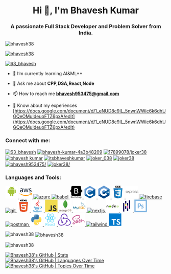 <h1 align="center">Hi 👋, I'm Bhavesh Kumar</h1>
<h3 align="center">A passionate Full Stack Developer and Problem Solver from India.</h3>
<!-- <img align="right" alt="Coding" width="400" src="https://cdn.dribbble.com/users/1162077/screenshots/3848914/programmer.gif"/> -->
<p align="left"> <img src="https://komarev.com/ghpvc/?username=bhavesh38&label=Profile%20views&color=0e75b6&style=flat" alt="bhavesh38" /> </p>

<p align="left"> <a href="https://github.com/ryo-ma/github-profile-trophy"><img src="https://github-profile-trophy.vercel.app/?username=bhavesh38" alt="bhavesh38" /></a> </p>

<p align="left"> <a href="https://twitter.com/63_bhavesh" target="blank"><img src="https://img.shields.io/twitter/follow/63_bhavesh?logo=twitter&style=for-the-badge" alt="63_bhavesh" /></a> </p>

- 🌱 I’m currently learning AI&ML**

- 💬 Ask me about **CPP,DSA,React,Node**

- 📫 How to reach me **bhavesh953475@gmail.com**

- 📄 Know about my experiences [https://docs.google.com/document/d/1_eNUD8c9IL_5nwnWWic6k6dhUGQeOMuIdeuoFTZ6pxA/edit](https://docs.google.com/document/d/1_eNUD8c9IL_5nwnWWic6k6dhUGQeOMuIdeuoFTZ6pxA/edit)

<h3 align="left">Connect with me:</h3>
<p align="left">
<a href="https://twitter.com/63_bhavesh" target="blank"><img align="center" src="https://raw.githubusercontent.com/rahuldkjain/github-profile-readme-generator/master/src/images/icons/Social/twitter.svg" alt="63_bhavesh" height="30" width="40" /></a>
<a href="https://linkedin.com/in/bhavesh-kumar-4a3b48209" target="blank"><img align="center" src="https://raw.githubusercontent.com/rahuldkjain/github-profile-readme-generator/master/src/images/icons/Social/linked-in-alt.svg" alt="bhavesh-kumar-4a3b48209" height="30" width="40" /></a>
<a href="https://stackoverflow.com/users/17899078/joker38" target="blank"><img align="center" src="https://raw.githubusercontent.com/rahuldkjain/github-profile-readme-generator/master/src/images/icons/Social/stack-overflow.svg" alt="17899078/joker38" height="30" width="40" /></a>
<a href="https://fb.com/bhavesh kumar" target="blank"><img align="center" src="https://raw.githubusercontent.com/rahuldkjain/github-profile-readme-generator/master/src/images/icons/Social/facebook.svg" alt="bhavesh kumar" height="30" width="40" /></a>
<a href="https://instagram.com/itsbhaveshkumar" target="blank"><img align="center" src="https://raw.githubusercontent.com/rahuldkjain/github-profile-readme-generator/master/src/images/icons/Social/instagram.svg" alt="itsbhaveshkumar" height="30" width="40" /></a>
<a href="https://www.codechef.com/users/joker_038" target="blank"><img align="center" src="https://cdn.jsdelivr.net/npm/simple-icons@3.1.0/icons/codechef.svg" alt="joker_038" height="30" width="40" /></a>
<a href="https://codeforces.com/profile/joker38" target="blank"><img align="center" src="https://raw.githubusercontent.com/rahuldkjain/github-profile-readme-generator/master/src/images/icons/Social/codeforces.svg" alt="joker38" height="30" width="40" /></a>
<a href="https://www.leetcode.com/bhavesh953475/" target="blank"><img align="center" src="https://raw.githubusercontent.com/rahuldkjain/github-profile-readme-generator/master/src/images/icons/Social/leet-code.svg" alt="bhavesh953475/" height="30" width="40" /></a>
<a href="https://auth.geeksforgeeks.org/user/joker38/" target="blank"><img align="center" src="https://raw.githubusercontent.com/rahuldkjain/github-profile-readme-generator/master/src/images/icons/Social/geeks-for-geeks.svg" alt="joker38/" height="30" width="40" /></a>
</p>

<h3 align="left">Languages and Tools:</h3>
<p align="left" style={{backgroundColor:"#fff"}}> <a href="https://developer.android.com" target="_blank" rel="noreferrer"> <img src="https://raw.githubusercontent.com/devicons/devicon/master/icons/android/android-original-wordmark.svg" alt="android" width="40" height="40"/> </a> <a href="https://aws.amazon.com" target="_blank" rel="noreferrer"> <img src="https://raw.githubusercontent.com/devicons/devicon/master/icons/amazonwebservices/amazonwebservices-original-wordmark.svg" alt="aws" width="40" height="40"/> </a> <a href="https://azure.microsoft.com/en-in/" target="_blank" rel="noreferrer"> <img src="https://www.vectorlogo.zone/logos/microsoft_azure/microsoft_azure-icon.svg" alt="azure" width="40" height="40"/> </a> <a href="https://babeljs.io/" target="_blank" rel="noreferrer"> <img src="https://www.vectorlogo.zone/logos/babeljs/babeljs-icon.svg" alt="babel" width="40" height="40"/> </a> <a href="https://getbootstrap.com" target="_blank" rel="noreferrer"> <img src="https://raw.githubusercontent.com/devicons/devicon/master/icons/bootstrap/bootstrap-plain-wordmark.svg" alt="bootstrap" width="40" height="40"/> </a> <a href="https://www.cprogramming.com/" target="_blank" rel="noreferrer"> <img src="https://raw.githubusercontent.com/devicons/devicon/master/icons/c/c-original.svg" alt="c" width="40" height="40"/> </a> <a href="https://www.w3schools.com/cpp/" target="_blank" rel="noreferrer"> <img src="https://raw.githubusercontent.com/devicons/devicon/master/icons/cplusplus/cplusplus-original.svg" alt="cplusplus" width="40" height="40"/> </a> <a href="https://www.w3schools.com/css/" target="_blank" rel="noreferrer"> <img src="https://raw.githubusercontent.com/devicons/devicon/master/icons/css3/css3-original-wordmark.svg" alt="css3" width="40" height="40"/> </a> <a href="https://expressjs.com" target="_blank" rel="noreferrer"> <img src="https://raw.githubusercontent.com/devicons/devicon/master/icons/express/express-original-wordmark.svg" alt="express" width="40" height="40"/> </a> <a href="https://firebase.google.com/" target="_blank" rel="noreferrer"> <img src="https://www.vectorlogo.zone/logos/firebase/firebase-icon.svg" alt="firebase" width="40" height="40"/> </a> <a href="https://git-scm.com/" target="_blank" rel="noreferrer"> <img src="https://www.vectorlogo.zone/logos/git-scm/git-scm-icon.svg" alt="git" width="40" height="40"/> </a> <a href="https://www.w3.org/html/" target="_blank" rel="noreferrer"> <img src="https://raw.githubusercontent.com/devicons/devicon/master/icons/html5/html5-original-wordmark.svg" alt="html5" width="40" height="40"/> </a> <a href="https://www.java.com" target="_blank" rel="noreferrer"> <img src="https://raw.githubusercontent.com/devicons/devicon/master/icons/java/java-original.svg" alt="java" width="40" height="40"/> </a> <a href="https://developer.mozilla.org/en-US/docs/Web/JavaScript" target="_blank" rel="noreferrer"> <img src="https://raw.githubusercontent.com/devicons/devicon/master/icons/javascript/javascript-original.svg" alt="javascript" width="40" height="40"/> </a> <a href="https://www.mongodb.com/" target="_blank" rel="noreferrer"> <img src="https://raw.githubusercontent.com/devicons/devicon/master/icons/mongodb/mongodb-original-wordmark.svg" alt="mongodb" width="40" height="40"/> </a> <a href="https://www.mysql.com/" target="_blank" rel="noreferrer"> <img src="https://raw.githubusercontent.com/devicons/devicon/master/icons/mysql/mysql-original-wordmark.svg" alt="mysql" width="40" height="40"/> </a> <a href="https://nextjs.org/" target="_blank" rel="noreferrer"> <img src="https://cdn.worldvectorlogo.com/logos/nextjs-2.svg" alt="nextjs" width="40" height="40"/> </a> <a href="https://nodejs.org" target="_blank" rel="noreferrer"> <img src="https://raw.githubusercontent.com/devicons/devicon/master/icons/nodejs/nodejs-original-wordmark.svg" alt="nodejs" width="40" height="40"/> </a> <a href="https://pandas.pydata.org/" target="_blank" rel="noreferrer"> <img src="https://raw.githubusercontent.com/devicons/devicon/2ae2a900d2f041da66e950e4d48052658d850630/icons/pandas/pandas-original.svg" alt="pandas" width="40" height="40"/> </a> <a href="https://www.photoshop.com/en" target="_blank" rel="noreferrer"> <img src="https://raw.githubusercontent.com/devicons/devicon/master/icons/photoshop/photoshop-line.svg" alt="photoshop" width="40" height="40"/> </a> <a href="https://postman.com" target="_blank" rel="noreferrer"> <img src="https://www.vectorlogo.zone/logos/getpostman/getpostman-icon.svg" alt="postman" width="40" height="40"/> </a> <a href="https://www.python.org" target="_blank" rel="noreferrer"> <img src="https://raw.githubusercontent.com/devicons/devicon/master/icons/python/python-original.svg" alt="python" width="40" height="40"/> </a> <a href="https://reactjs.org/" target="_blank" rel="noreferrer"> <img src="https://raw.githubusercontent.com/devicons/devicon/master/icons/react/react-original-wordmark.svg" alt="react" width="40" height="40"/> </a> <a href="https://redux.js.org" target="_blank" rel="noreferrer"> <img src="https://raw.githubusercontent.com/devicons/devicon/master/icons/redux/redux-original.svg" alt="redux" width="40" height="40"/> </a> <a href="https://sass-lang.com" target="_blank" rel="noreferrer"> <img src="https://raw.githubusercontent.com/devicons/devicon/master/icons/sass/sass-original.svg" alt="sass" width="40" height="40"/> </a> <a href="https://tailwindcss.com/" target="_blank" rel="noreferrer"> <img src="https://www.vectorlogo.zone/logos/tailwindcss/tailwindcss-icon.svg" alt="tailwind" width="40" height="40"/> </a> <a href="https://www.typescriptlang.org/" target="_blank" rel="noreferrer"> <img src="https://raw.githubusercontent.com/devicons/devicon/master/icons/typescript/typescript-original.svg" alt="typescript" width="40" height="40"/> </a> </p>

<p><img align="left" src="https://github-readme-stats.vercel.app/api/top-langs?username=bhavesh38&show_icons=true&locale=en&layout=compact" alt="bhavesh38" /></p>

<p>&nbsp;<img align="center" src="https://github-readme-stats.vercel.app/api?username=bhavesh38&show_icons=true&locale=en" alt="bhavesh38" /></p>

<p><img align="center" src="https://github-readme-streak-stats.herokuapp.com/?user=bhavesh38&" alt="bhavesh38" /></p>



[![Bhavesh38's GitHub | Stats](https://stats.quine.sh/Bhavesh38/github?theme=dark)](https://quine.sh)
[![Bhavesh38's GitHub | Languages Over Time](https://stats.quine.sh/Bhavesh38/languages-over-time?theme=dark)](https://quine.sh)
[![Bhavesh38's GitHub | Topics Over Time](https://stats.quine.sh/Bhavesh38/topics-over-time?theme=dark)](https://quine.sh)


